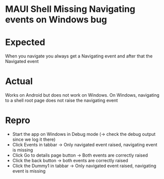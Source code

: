 ﻿# MAUI Shell Missing Navigating events on Windows bug


# Expected

When you navigate you always get a Navigating event and after that the Navigated event

# Actual

Works on Android but does not work on Windows. On Windows, navigating to a shell root page does not raise the navigating event

# Repro

- Start the app on Windows in Debug mode (-> check the debug output since we log it there)
- Click Events in tabbar -> Only navigated event raised, navigating event is missing
- Click Go to details page button -> Both events are correctly raised
- Click the back button -> both events are correctly raised
- Click the Dummy1 in tabbar -> Only navigated event raised, navigating event is missing

